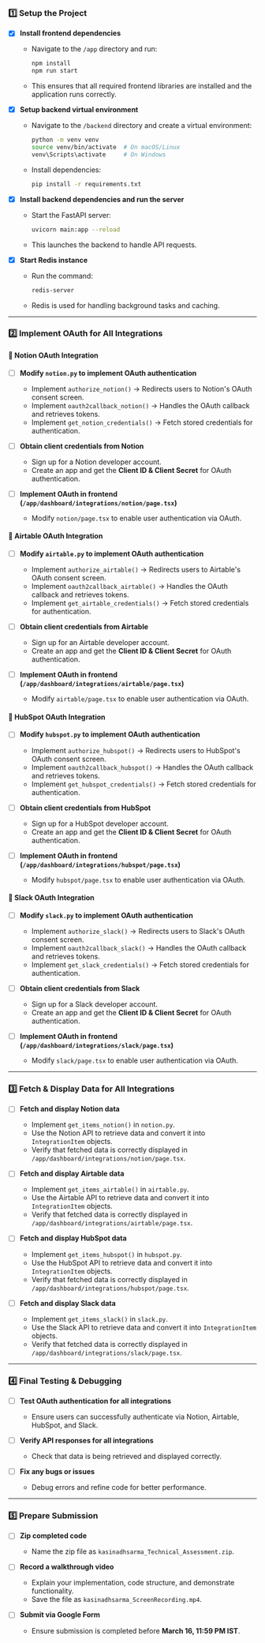 ### **1️⃣ Setup the Project**  
- [x] **Install frontend dependencies**  
  - Navigate to the `/app` directory and run:  
    ```bash
    npm install
    npm run start
    ```
  - This ensures that all required frontend libraries are installed and the application runs correctly.

- [x] **Setup backend virtual environment**  
  - Navigate to the `/backend` directory and create a virtual environment:  
    ```bash
    python -m venv venv
    source venv/bin/activate  # On macOS/Linux  
    venv\Scripts\activate     # On Windows  
    ```
  - Install dependencies:  
    ```bash
    pip install -r requirements.txt
    ```

- [x] **Install backend dependencies and run the server**  
  - Start the FastAPI server:  
    ```bash
    uvicorn main:app --reload
    ```
  - This launches the backend to handle API requests.

- [x] **Start Redis instance**  
  - Run the command:  
    ```bash
    redis-server
    ```
  - Redis is used for handling background tasks and caching.

---

### **2️⃣ Implement OAuth for All Integrations**  

#### **🔹 Notion OAuth Integration**  
- [ ] **Modify `notion.py` to implement OAuth authentication**  
  - Implement `authorize_notion()` → Redirects users to Notion's OAuth consent screen.  
  - Implement `oauth2callback_notion()` → Handles the OAuth callback and retrieves tokens.  
  - Implement `get_notion_credentials()` → Fetch stored credentials for authentication.  

- [ ] **Obtain client credentials from Notion**  
  - Sign up for a Notion developer account.  
  - Create an app and get the **Client ID & Client Secret** for OAuth authentication.  

- [ ] **Implement OAuth in frontend (`/app/dashboard/integrations/notion/page.tsx`)**  
  - Modify `notion/page.tsx` to enable user authentication via OAuth.  

#### **🔹 Airtable OAuth Integration**  
- [ ] **Modify `airtable.py` to implement OAuth authentication**  
  - Implement `authorize_airtable()` → Redirects users to Airtable's OAuth consent screen.  
  - Implement `oauth2callback_airtable()` → Handles the OAuth callback and retrieves tokens.  
  - Implement `get_airtable_credentials()` → Fetch stored credentials for authentication.  

- [ ] **Obtain client credentials from Airtable**  
  - Sign up for an Airtable developer account.  
  - Create an app and get the **Client ID & Client Secret** for OAuth authentication.  

- [ ] **Implement OAuth in frontend (`/app/dashboard/integrations/airtable/page.tsx`)**  
  - Modify `airtable/page.tsx` to enable user authentication via OAuth.  

#### **🔹 HubSpot OAuth Integration**  
- [ ] **Modify `hubspot.py` to implement OAuth authentication**  
  - Implement `authorize_hubspot()` → Redirects users to HubSpot's OAuth consent screen.  
  - Implement `oauth2callback_hubspot()` → Handles the OAuth callback and retrieves tokens.  
  - Implement `get_hubspot_credentials()` → Fetch stored credentials for authentication.  

- [ ] **Obtain client credentials from HubSpot**  
  - Sign up for a HubSpot developer account.  
  - Create an app and get the **Client ID & Client Secret** for OAuth authentication.  

- [ ] **Implement OAuth in frontend (`/app/dashboard/integrations/hubspot/page.tsx`)**  
  - Modify `hubspot/page.tsx` to enable user authentication via OAuth.  

#### **🔹 Slack OAuth Integration**  
- [ ] **Modify `slack.py` to implement OAuth authentication**  
  - Implement `authorize_slack()` → Redirects users to Slack's OAuth consent screen.  
  - Implement `oauth2callback_slack()` → Handles the OAuth callback and retrieves tokens.  
  - Implement `get_slack_credentials()` → Fetch stored credentials for authentication.  

- [ ] **Obtain client credentials from Slack**  
  - Sign up for a Slack developer account.  
  - Create an app and get the **Client ID & Client Secret** for OAuth authentication.  

- [ ] **Implement OAuth in frontend (`/app/dashboard/integrations/slack/page.tsx`)**  
  - Modify `slack/page.tsx` to enable user authentication via OAuth.  

---

### **3️⃣ Fetch & Display Data for All Integrations**  
- [ ] **Fetch and display Notion data**  
  - Implement `get_items_notion()` in `notion.py`.  
  - Use the Notion API to retrieve data and convert it into `IntegrationItem` objects.  
  - Verify that fetched data is correctly displayed in `/app/dashboard/integrations/notion/page.tsx`.  

- [ ] **Fetch and display Airtable data**  
  - Implement `get_items_airtable()` in `airtable.py`.  
  - Use the Airtable API to retrieve data and convert it into `IntegrationItem` objects.  
  - Verify that fetched data is correctly displayed in `/app/dashboard/integrations/airtable/page.tsx`.  

- [ ] **Fetch and display HubSpot data**  
  - Implement `get_items_hubspot()` in `hubspot.py`.  
  - Use the HubSpot API to retrieve data and convert it into `IntegrationItem` objects.  
  - Verify that fetched data is correctly displayed in `/app/dashboard/integrations/hubspot/page.tsx`.  

- [ ] **Fetch and display Slack data**  
  - Implement `get_items_slack()` in `slack.py`.  
  - Use the Slack API to retrieve data and convert it into `IntegrationItem` objects.  
  - Verify that fetched data is correctly displayed in `/app/dashboard/integrations/slack/page.tsx`.  

---

### **4️⃣ Final Testing & Debugging**  
- [ ] **Test OAuth authentication for all integrations**  
  - Ensure users can successfully authenticate via Notion, Airtable, HubSpot, and Slack.  

- [ ] **Verify API responses for all integrations**  
  - Check that data is being retrieved and displayed correctly.  

- [ ] **Fix any bugs or issues**  
  - Debug errors and refine code for better performance.  

---

### **5️⃣ Prepare Submission**  
- [ ] **Zip completed code**  
  - Name the zip file as `kasinadhsarma_Technical_Assessment.zip`.  

- [ ] **Record a walkthrough video**  
  - Explain your implementation, code structure, and demonstrate functionality.  
  - Save the file as `kasinadhsarma_ScreenRecording.mp4`.  

- [ ] **Submit via Google Form**  
  - Ensure submission is completed before **March 16, 11:59 PM IST**.  
